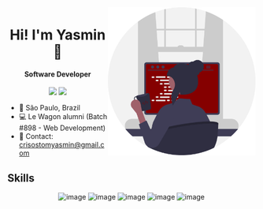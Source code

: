 <img align="right" src="photo.svg" width="300" />
<h1 align="center">Hi! I'm Yasmin 🚩</h1>

<h4 align="center">Software Developer </h4>

<p align="center">
  <a href="https://www.linkedin.com/in/yasmin-crisostomo-45baa9237/"><img src="https://img.shields.io/badge/LinkedIn-850000?style=for-the-badge&logo=linkedin&logoColor=white"/></a>
   <a href="https://www.instagram.com/yasmincrisostom/"><img src="https://img.shields.io/badge/Instagram-850000?style=for-the-badge&logo=instagram&logoColor=white"/></a>
</p>

- 📍 São Paulo, Brazil
- 💻 Le Wagon alumni (Batch #898 - Web Development)
- 📩 Contact: crisostomyasmin@gmail.com


## Skills
  
  <div align="center">
    
  ![image](https://img.shields.io/badge/Ruby_on_Rails-850000?style=for-the-badge&logo=ruby&logoColor=white)
  ![image](https://img.shields.io/badge/javascript-850000?style=for-the-badge&logo=javascript&logoColor=white)
  ![image](https://img.shields.io/badge/MongoDB-850000?style=for-the-badge&logo=mongodb&logoColor=white)
  ![image](https://img.shields.io/badge/PostgreSQL-850000?style=for-the-badge&logo=postgresql&logoColor=white)
  ![image](https://img.shields.io/badge/Heroku-850000?style=for-the-badge&logo=heroku&logoColor=white)
  
  </div>
